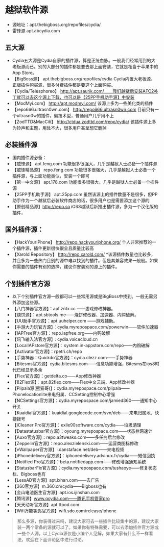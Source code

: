 # 越狱软件源

* 源地址：apt.thebigboss.org/repofiles/cydia/
* 雷锋源 apt.abcydia.com

## 五大源
* Cydia五大源是Cydia自家的插件源，算是正统血脉。一般我们经常用到的大老板源而已。别的大部分的插件都是要去那上面安装，它就是相当于苹果中的App Store。
* 【BigBoss源】 apt.thebigboss.org/repofiles/cydia Cydia内置大老板源、正版插件购买源，很多付费插件都是要这个上面购买。
* 【Cydia/Telesphoreo】 http://apt.saurik.com/　　我们越狱后安装AFC2补丁就可以去这个源上下载，也可以是【25PP手机助手源】中安装
* 【ModMyi.com】 http://apt.modmyi.com/ 该源上多为一些美化类的插件
* 【repo666.ultrasn0wn.com】 http://repo666.ultrasn0wn.com 目前只有一个ultrasn0w的插件，偏技术型，普通用户几乎用不上
* 【ZodTTD&MacCiti】 http://ctdua.zodttd.com/repo/cydia/ 该插件源上多为铃声和主题，用处不大，很多用户甚至想它删掉

## 必装插件源
* 国内插件源必备：
* 【威锋源】 apt.feng.com 功能很多很强大，几乎是越狱人士必备一个插件源
* 【威锋精品源】 repo.feng.com 功能很多很强大，几乎是越狱人士必备一个插件源，与上面功能类似，安装一个即可
* 【第一中文源】 apt.178.com 功能很多很强大，几乎是越狱人士必备一个插件源
* 【25PP手机助手源】 apt.25pp.com 虽然该源上的插件数量不是很多，但PP助手作为一个越狱后必装软件商店的话，很多用户也是需要添加这个源的
* 【原创精品源】http://repo.so iOS8越狱后新推出插件源，多为一个汉化版的插件，

## 国外插件源：
* 【HackYouriPhone】 http://repo.hackyouriphone.org/ 个人非常推荐的一个插件源，插件更新很快很全且质量比较高
* 【Xarold Repository】 http://repo.xarold.com/ *该源插件数量也比较多，并且多为一些热门且别的源中难以找到的插件。但是其兼容效果一般般。如果你需要的插件有别的选择，建议你安装别的源上的插件。


## 个别插件官方源
* 以下个别插件官方源一般都可以一些常用源或是BigBoss中找到。一般无需另外添加这些源。
* 【八门神器官方源】：apt.zntx.cc ——游戏修改神器。
* 【烧饼源】：apt.sbtools.me——烧饼修改器、加速器、内购破解。
* 【UU助手官方源】：apt.uuhelper.com ——游戏辅助。
* 【手游大力玩官方源】：cydia.myrepospace.com/powerwin——软件加速器
* 【IAPFree官方源】：repo.iapfree.org——内购破解
* 【讯飞输入法官方源】：cydia.voicecloud.cn
* 【LocalIAPstore官方源】：system.in-appstore.com/repo——内购破解
* 【Activator官方源】：rpetri.ch/repo
* 【手势神器：Quickdo官方源】：cydia.clezz.com——手势神器
* 【Bitesms官方源】cydia.bitesms.com——信息功能增强，Bitesms在ios8时代已经显示多余
* 【Flex官方源】：getdelta.co——App修改神器
* 【82Flex源】：apt.82flex.com——Flex中文云端、App修改神器
* 【Plipala源(熊猫哥)】：cydia.myrepospace.com/plipala——Phonelocationlite来电归属、CCSetting控制中心增强
* 【NCSettings官方源】：cydia.myrepospace.com/jamied360——通知中心开关
* 【Kuaidial官方源】：kuaidial.googlecode.com/svn/deb——来电归属地、快捷拨号
* 【iCleaner Pro官方源】：exile90software.com/cydia——垃圾清理
* 【Datastatusbar官方源】：oyoung.myrepospace.com——状态栏网速计
* 【Auxo官方源】：repo.a3tweaks.com——多任务后台修改
* 【Zeppelin官方源】：repo.alexzielenski.com——运营商图标修改
* 【vWallpaper官方源】i.danstaface.net/deb——来电视频
* 【iPhonedelivery官方源】：iphonedelivery.advinux.fr/cydia——短信回执
* 【Notified Pro官方源】：beta.notifiedapp.com——修改增强通知系统
* 【StatusbarFix官方源】：cydia.myrepospace.com/tushaoye——修复状态栏、Bigboss也有
* 【LessAD官方源】apt.ixhan.com——去广告
* 【360官方源】m.360.cn/cydia——Bigboss也有
* 【金山电池医生官方源】apt.ios.ijinshan.com
* 【腾讯源】www.qcydia.com——腾讯手机管家pro
* 【天天动听官方源】apt.ttpod.com
* 【Wifi万能钥匙官方源】wifi.sdo.com/release/iphone

> 那么多源，你装得过来吗，建议大家可去一些插件比较集中的源，建议大家装一两个常备的源就可以了。如果你有特殊需要，可以去添加插件官方源或一些个人源。以上Cydia源仅是小编个人见解，如果大家有什么不一样看法，欢迎在下面评论区中进行讨论。